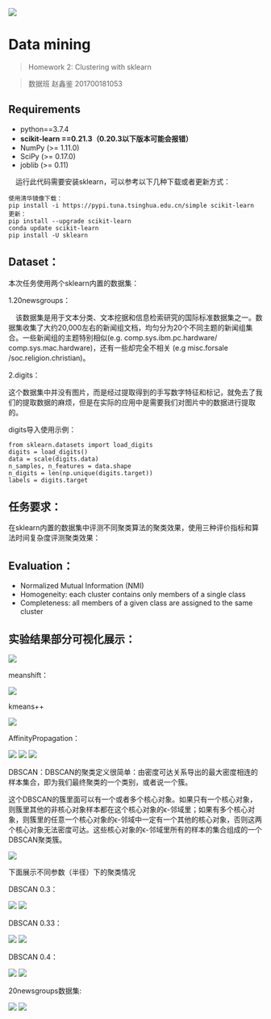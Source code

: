 ![](./imgset/img1.png)
# Data mining
>Homework 2: Clustering with sklearn 

>数据班 赵鑫鉴  201700181053
## Requirements
+ python==3.7.4
+ **scikit-learn ==0.21.3（0.20.3以下版本可能会报错）**
+ NumPy (>= 1.11.0)
+ SciPy (>= 0.17.0)
+ joblib (>= 0.11)

&emsp;运行此代码需要安装sklearn，可以参考以下几种下载或者更新方式：
```
使用清华镜像下载：
pip install -i https://pypi.tuna.tsinghua.edu.cn/simple scikit-learn
更新：
pip install --upgrade scikit-learn
conda update scikit-learn
pip install -U sklearn
```
## Dataset：
本次任务使用两个sklearn内置的数据集：

1.20newsgroups：

&emsp;该数据集是用于文本分类、文本挖据和信息检索研究的国际标准数据集之一。数据集收集了大约20,000左右的新闻组文档，均匀分为20个不同主题的新闻组集合。一些新闻组的主题特别相似(e.g. comp.sys.ibm.pc.hardware/ comp.sys.mac.hardware)，还有一些却完全不相关 (e.g misc.forsale /soc.religion.christian)。

2.digits：

这个数据集中并没有图片，而是经过提取得到的手写数字特征和标记，就免去了我们的提取数据的麻烦，但是在实际的应用中是需要我们对图片中的数据进行提取的。

digits导入使用示例：
```
from sklearn.datasets import load_digits
digits = load_digits()
data = scale(digits.data)
n_samples, n_features = data.shape
n_digits = len(np.unique(digits.target))
labels = digits.target
```

## 任务要求：
在sklearn内置的数据集中评测不同聚类算法的聚类效果，使用三种评价指标和算法时间复杂度评测聚类效果：
## Evaluation：
+ Normalized Mutual Information (NMI)
+ Homogeneity: each cluster contains only members of a single class
+ Completeness: all members of a given class are assigned to the same cluster


## 实验结果部分可视化展示：
![](./imgset/img2.png)

meanshift：

![](./imgset/img18.png)

kmeans++

![](./imgset/img3.png)

AffinityPropagation：

![](./imgset/img4.png)
![](./imgset/img5.png)
![](./imgset/img13.png)

DBSCAN：DBSCAN的聚类定义很简单：由密度可达关系导出的最大密度相连的样本集合，即为我们最终聚类的一个类别，或者说一个簇。

这个DBSCAN的簇里面可以有一个或者多个核心对象。如果只有一个核心对象，则簇里其他的非核心对象样本都在这个核心对象的ϵ-邻域里；如果有多个核心对象，则簇里的任意一个核心对象的ϵ-邻域中一定有一个其他的核心对象，否则这两个核心对象无法密度可达。这些核心对象的ϵ-邻域里所有的样本的集合组成的一个DBSCAN聚类簇。

![](./imgset/img14.png)

下面展示不同参数（半径）下的聚类情况

DBSCAN 0.3：

![](./imgset/img7.png)
![](./imgset/img6.png)

DBSCAN 0.33：

![](./imgset/img9.png)
![](./imgset/img8.png)

DBSCAN 0.4：

![](./imgset/img11.png)
![](./imgset/img10.png)

20newsgroups数据集:

![](./imgset/img16.png)
![](./imgset/img17.png)











